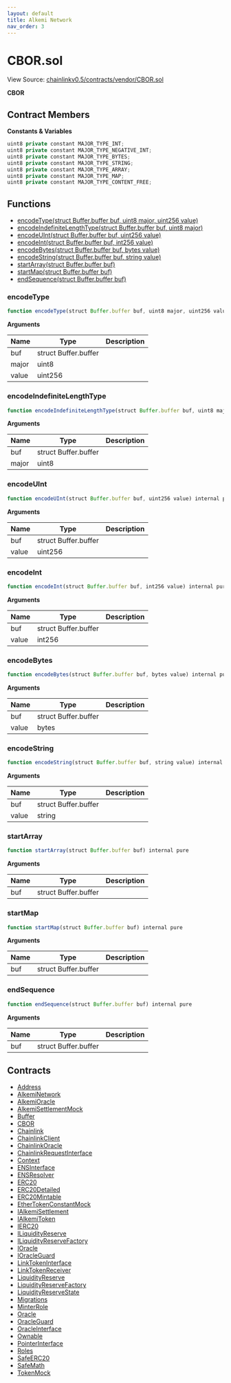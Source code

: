 ```yaml
---
layout: default
title: Alkemi Network
nav_order: 3
---
```


# CBOR.sol

View Source: [chainlinkv0.5/contracts/vendor/CBOR.sol](../chainlinkv0.5/contracts/vendor/CBOR.sol)

**CBOR**

## Contract Members
**Constants & Variables**

```js
uint8 private constant MAJOR_TYPE_INT;
uint8 private constant MAJOR_TYPE_NEGATIVE_INT;
uint8 private constant MAJOR_TYPE_BYTES;
uint8 private constant MAJOR_TYPE_STRING;
uint8 private constant MAJOR_TYPE_ARRAY;
uint8 private constant MAJOR_TYPE_MAP;
uint8 private constant MAJOR_TYPE_CONTENT_FREE;

```

## Functions

- [encodeType(struct Buffer.buffer buf, uint8 major, uint256 value)](#encodetype)
- [encodeIndefiniteLengthType(struct Buffer.buffer buf, uint8 major)](#encodeindefinitelengthtype)
- [encodeUInt(struct Buffer.buffer buf, uint256 value)](#encodeuint)
- [encodeInt(struct Buffer.buffer buf, int256 value)](#encodeint)
- [encodeBytes(struct Buffer.buffer buf, bytes value)](#encodebytes)
- [encodeString(struct Buffer.buffer buf, string value)](#encodestring)
- [startArray(struct Buffer.buffer buf)](#startarray)
- [startMap(struct Buffer.buffer buf)](#startmap)
- [endSequence(struct Buffer.buffer buf)](#endsequence)

### encodeType

```js
function encodeType(struct Buffer.buffer buf, uint8 major, uint256 value) private pure
```

**Arguments**

| Name        | Type           | Description  |
| ------------- |------------- | -----|
| buf | struct Buffer.buffer |  | 
| major | uint8 |  | 
| value | uint256 |  | 

### encodeIndefiniteLengthType

```js
function encodeIndefiniteLengthType(struct Buffer.buffer buf, uint8 major) private pure
```

**Arguments**

| Name        | Type           | Description  |
| ------------- |------------- | -----|
| buf | struct Buffer.buffer |  | 
| major | uint8 |  | 

### encodeUInt

```js
function encodeUInt(struct Buffer.buffer buf, uint256 value) internal pure
```

**Arguments**

| Name        | Type           | Description  |
| ------------- |------------- | -----|
| buf | struct Buffer.buffer |  | 
| value | uint256 |  | 

### encodeInt

```js
function encodeInt(struct Buffer.buffer buf, int256 value) internal pure
```

**Arguments**

| Name        | Type           | Description  |
| ------------- |------------- | -----|
| buf | struct Buffer.buffer |  | 
| value | int256 |  | 

### encodeBytes

```js
function encodeBytes(struct Buffer.buffer buf, bytes value) internal pure
```

**Arguments**

| Name        | Type           | Description  |
| ------------- |------------- | -----|
| buf | struct Buffer.buffer |  | 
| value | bytes |  | 

### encodeString

```js
function encodeString(struct Buffer.buffer buf, string value) internal pure
```

**Arguments**

| Name        | Type           | Description  |
| ------------- |------------- | -----|
| buf | struct Buffer.buffer |  | 
| value | string |  | 

### startArray

```js
function startArray(struct Buffer.buffer buf) internal pure
```

**Arguments**

| Name        | Type           | Description  |
| ------------- |------------- | -----|
| buf | struct Buffer.buffer |  | 

### startMap

```js
function startMap(struct Buffer.buffer buf) internal pure
```

**Arguments**

| Name        | Type           | Description  |
| ------------- |------------- | -----|
| buf | struct Buffer.buffer |  | 

### endSequence

```js
function endSequence(struct Buffer.buffer buf) internal pure
```

**Arguments**

| Name        | Type           | Description  |
| ------------- |------------- | -----|
| buf | struct Buffer.buffer |  | 

## Contracts

* [Address](Address.md)
* [AlkemiNetwork](AlkemiNetwork.md)
* [AlkemiOracle](AlkemiOracle.md)
* [AlkemiSettlementMock](AlkemiSettlementMock.md)
* [Buffer](Buffer.md)
* [CBOR](CBOR.md)
* [Chainlink](Chainlink.md)
* [ChainlinkClient](ChainlinkClient.md)
* [ChainlinkOracle](ChainlinkOracle.md)
* [ChainlinkRequestInterface](ChainlinkRequestInterface.md)
* [Context](Context.md)
* [ENSInterface](ENSInterface.md)
* [ENSResolver](ENSResolver.md)
* [ERC20](ERC20.md)
* [ERC20Detailed](ERC20Detailed.md)
* [ERC20Mintable](ERC20Mintable.md)
* [EtherTokenConstantMock](EtherTokenConstantMock.md)
* [IAlkemiSettlement](IAlkemiSettlement.md)
* [IAlkemiToken](IAlkemiToken.md)
* [IERC20](IERC20.md)
* [ILiquidityReserve](ILiquidityReserve.md)
* [ILiquidityReserveFactory](ILiquidityReserveFactory.md)
* [IOracle](IOracle.md)
* [IOracleGuard](IOracleGuard.md)
* [LinkTokenInterface](LinkTokenInterface.md)
* [LinkTokenReceiver](LinkTokenReceiver.md)
* [LiquidityReserve](LiquidityReserve.md)
* [LiquidityReserveFactory](LiquidityReserveFactory.md)
* [LiquidityReserveState](LiquidityReserveState.md)
* [Migrations](Migrations.md)
* [MinterRole](MinterRole.md)
* [Oracle](Oracle.md)
* [OracleGuard](OracleGuard.md)
* [OracleInterface](OracleInterface.md)
* [Ownable](Ownable.md)
* [PointerInterface](PointerInterface.md)
* [Roles](Roles.md)
* [SafeERC20](SafeERC20.md)
* [SafeMath](SafeMath.md)
* [TokenMock](TokenMock.md)
